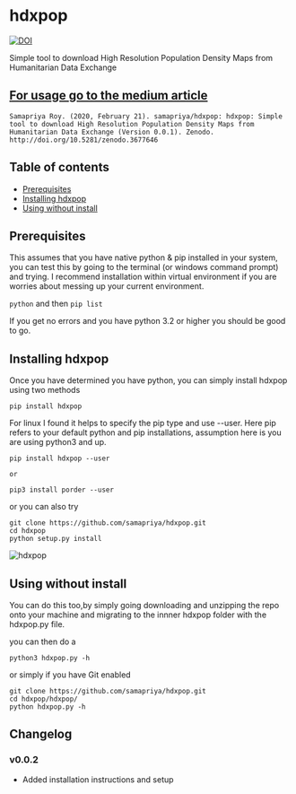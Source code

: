# hdxpop

[![DOI](https://zenodo.org/badge/DOI/10.5281/zenodo.3677646.svg)](https://doi.org/10.5281/zenodo.3677646)

Simple tool to download High Resolution Population Density Maps from Humanitarian Data Exchange

## [For usage go to the medium article](https://medium.com/@samapriyaroy/community-datasets-in-google-earth-engine-an-experiment-b72daa474819)

```
Samapriya Roy. (2020, February 21). samapriya/hdxpop: hdxpop: Simple tool to download High Resolution Population Density Maps from
Humanitarian Data Exchange (Version 0.0.1). Zenodo. http://doi.org/10.5281/zenodo.3677646
```

## Table of contents
* [Prerequisites](#prerequisites)
* [Installing hdxpop](#installing-hdxpop)
* [Using without install](#using-without-install)

## Prerequisites
This assumes that you have native python & pip installed in your system, you can test this by going to the terminal (or windows command prompt) and trying. I recommend installation within virtual environment if you are worries about messing up your current environment.

```python``` and then ```pip list```

If you get no errors and you have python 3.2 or higher you should be good to go.

## Installing hdxpop
Once you have determined you have python, you can simply install hdxpop using two methods

```
pip install hdxpop
```

For linux I found it helps to specify the pip type and use --user. Here pip refers to your default python and pip installations, assumption here is you are using python3 and up.

```
pip install hdxpop --user

or

pip3 install porder --user
```

or you can also try

```
git clone https://github.com/samapriya/hdxpop.git
cd hdxpop
python setup.py install
```

![hdxpop](https://user-images.githubusercontent.com/6677629/75043238-be6a9780-548d-11ea-9b3e-d7a4824ca8fc.png)


## Using without install
You can do this too,by simply going downloading and unzipping the repo onto your machine and migrating to the innner hdxpop folder with the hdxpop.py file.

you can then do a

```
python3 hdxpop.py -h
```

or simply if you have Git enabled

```
git clone https://github.com/samapriya/hdxpop.git
cd hdxpop/hdxpop/
python hdxpop.py -h
```

## Changelog

### v0.0.2
- Added installation instructions and setup

